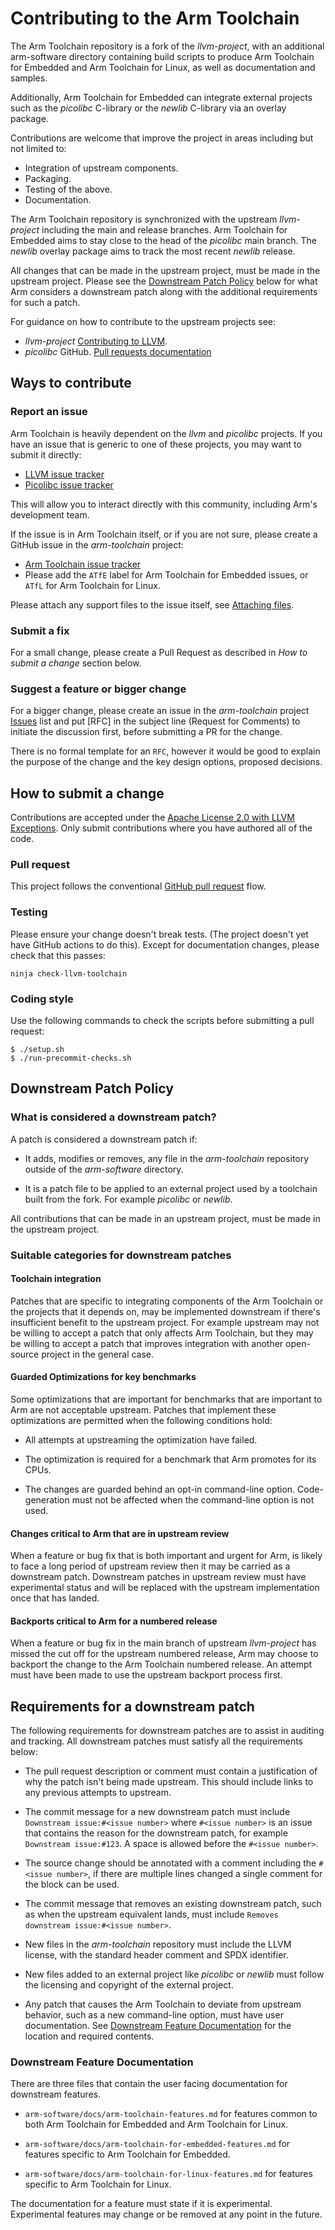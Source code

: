# Contributing to the Arm Toolchain

The Arm Toolchain repository is a fork of the *llvm-project*, with an
additional arm-software directory containing build scripts to produce
Arm Toolchain for Embedded and Arm Toolchain for Linux, as well as
documentation and samples.

Additionally, Arm Toolchain for Embedded can integrate external
projects such as the *picolibc* C-library or the *newlib* C-library
via an overlay package.

Contributions are welcome that improve the project in areas including
but not limited to:
* Integration of upstream components.
* Packaging.
* Testing of the above.
* Documentation.

The Arm Toolchain repository is synchronized with the upstream
*llvm-project* including the main and release branches. Arm Toolchain
for Embedded aims to stay close to the head of the *picolibc* main
branch. The *newlib* overlay package aims to track the most recent
*newlib* release.

All changes that can be made in the upstream project, must be made in
the upstream project. Please see the [Downstream Patch Policy](#downstream-patch-policy)
below for what Arm considers a downstream patch along with the
additional requirements for such a patch.

For guidance on how to contribute to the upstream projects see:
* *llvm-project* [Contributing to LLVM](https://llvm.org/docs/Contributing.html).
* *picolibc* GitHub.
[Pull requests documentation](https://docs.github.com/en/pull-requests)

## Ways to contribute

### Report an issue

Arm Toolchain is heavily dependent on the *llvm* and *picolibc* projects.  If you have an issue that is generic to one of these projects, you may want to submit it directly:
* [LLVM issue tracker](https://github.com/llvm/llvm-project/issues)
* [Picolibc issue tracker](https://github.com/picolibc/picolibc/issues)

This will allow you to interact directly with this community, including Arm's development team.

If the issue is in Arm Toolchain itself, or if you are not sure, please create a GitHub issue in the *arm-toolchain* project:
* [Arm Toolchain issue tracker](https://github.com/arm/arm-toolchain/issues)
* Please add the `ATfE` label for Arm Toolchain for Embedded issues, or `ATfL` for Arm Toolchain for Linux.

Please attach any support files to the issue itself,
see [Attaching files](https://docs.github.com/en/get-started/writing-on-github/working-with-advanced-formatting/attaching-files).

### Submit a fix

For a small change, please create a Pull Request as described in
_How to submit a change_ section below.

### Suggest a feature or bigger change

For a bigger change, please create an issue in the
*arm-toolchain* project
[Issues](https://github.com/arm/arm-toolchain/issues)
list and put [RFC] in the subject line (Request for Comments) to initiate the discussion
first, before submitting a PR for the change.

There is no formal template for an `RFC`, however it would be good to
explain the purpose of the change and the key design options, proposed
decisions.

## How to submit a change

Contributions are accepted under the
[Apache License 2.0 with LLVM Exceptions](https://github.com/arm/arm-toolchain/blob/arm-software/LICENSE.TXT).
Only submit contributions where you have authored all of the code.

### Pull request

This project follows the conventional
[GitHub pull request](https://docs.github.com/en/pull-requests) flow.

### Testing

Please ensure your change doesn't break tests. (The project doesn't yet have
GitHub actions to do this). Except for documentation changes, please check that
this passes:

```
ninja check-llvm-toolchain
```

### Coding style

Use the following commands to check the scripts before submitting a pull
request:

```
$ ./setup.sh
$ ./run-precommit-checks.sh
```

## Downstream Patch Policy

### What is considered a downstream patch?

A patch is considered a downstream patch if:

* It adds, modifies or removes, any file in the *arm-toolchain*
  repository outside of the *arm-software* directory.

* It is a patch file to be applied to an external project used by a
  toolchain built from the fork. For example *picolibc* or *newlib*.

All contributions that can be made in an upstream project, must be
made in the upstream project.

### Suitable categories for downstream patches

#### Toolchain integration

Patches that are specific to integrating components of the Arm
Toolchain or the projects that it depends on, may be implemented
downstream if there's insufficient benefit to the upstream
project. For example upstream may not be willing to accept a patch
that only affects Arm Toolchain, but they may be willing to accept a
patch that improves integration with another open-source project in
the general case.

#### Guarded Optimizations for key benchmarks

Some optimizations that are important for benchmarks that are
important to Arm are not acceptable upstream. Patches that implement
these optimizations are permitted when the following conditions hold:

* All attempts at upstreaming the optimization have failed.

* The optimization is required for a benchmark that Arm promotes for
  its CPUs.

* The changes are guarded behind an opt-in command-line
  option. Code-generation must not be affected when the command-line
  option is not used.

#### Changes critical to Arm that are in upstream review

When a feature or bug fix that is both important and urgent for Arm,
is likely to face a long period of upstream review then it may be
carried as a downstream patch. Downstream patches in upstream review
must have experimental status and will be replaced with the upstream
implementation once that has landed.

#### Backports critical to Arm for a numbered release

When a feature or bug fix in the main branch of upstream
*llvm-project* has missed the cut off for the upstream numbered
release, Arm may choose to backport the change to the Arm Toolchain
numbered release. An attempt must have been made to use the upstream
backport process first.

## Requirements for a downstream patch

The following requirements for downstream patches are to assist in
auditing and tracking. All downstream patches must satisfy all the
requirements below:

* The pull request description or comment must contain a justification
  of why the patch isn't being made upstream. This should include
  links to any previous attempts to upstream.

* The commit message for a new downstream patch must include
  `Downstream issue:#<issue number>` where `#<issue number>` is an issue
  that contains the reason for the downstream patch,
  for example `Downstream issue:#123`. A space is allowed before the `#<issue number>`.

* The source change should be annotated with a comment including the
  `#<issue number>`, if there are multiple lines changed a single
  comment for the block can be used.

* The commit message that removes an existing downstream patch, such
  as when the upstream equivalent lands, must include `Removes
  downstream issue:#<issue number>`.

* New files in the *arm-toolchain* repository must include the LLVM
  license, with the standard header comment and SPDX identifier.

* New files added to an external project like *picolibc* or *newlib*
  must follow the licensing and copyright of the external project.

* Any patch that causes the Arm Toolchain to deviate from upstream
  behavior, such as a new command-line option, must have user
  documentation. See [Downstream Feature
  Documentation](arm-software/docs/arm-toolchain-features.md) for the location
  and required contents.

### Downstream Feature Documentation

There are three files that contain the user facing documentation for downstream features.

* `arm-software/docs/arm-toolchain-features.md` for features common to
  both Arm Toolchain for Embedded and Arm Toolchain for Linux.

* `arm-software/docs/arm-toolchain-for-embedded-features.md` for
  features specific to Arm Toolchain for Embedded.

* `arm-software/docs/arm-toolchain-for-linux-features.md` for
  features specific to Arm Toolchain for Linux.

The documentation for a feature must state if it is
experimental. Experimental features may change or be removed at any
point in the future.

